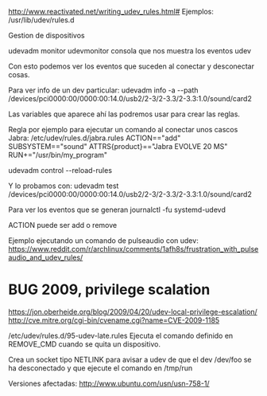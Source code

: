 http://www.reactivated.net/writing_udev_rules.html#
Ejemplos: /usr/lib/udev/rules.d

Gestion de dispositivos

udevadm monitor
udevmonitor
  consola que nos muestra los eventos udev

Con esto podemos ver los eventos que suceden al conectar y desconectar cosas.

Para ver info de un dev particular:
udevadm info -a --path /devices/pci0000:00/0000:00:14.0/usb2/2-3/2-3.3/2-3.3:1.0/sound/card2

Las variables que aparece ahí las podremos usar para crear las reglas.

Regla por ejemplo para ejecutar un comando al conectar unos cascos Jabra:
/etc/udev/rules.d/jabra.rules
ACTION=="add" SUBSYSTEM=="sound" ATTRS{product}=="Jabra EVOLVE 20 MS" RUN+="/usr/bin/my_program"

udevadm control --reload-rules


Y lo probamos con:
udevadm test /devices/pci0000:00/0000:00:14.0/usb2/2-3/2-3.3/2-3.3:1.0/sound/card2

Para ver los eventos que se generan
journalctl -fu systemd-udevd

ACTION puede ser add o remove

Ejemplo ejecutando un comando de pulseaudio con udev:
https://www.reddit.com/r/archlinux/comments/1afh8s/frustration_with_pulseaudio_and_udev_rules/


# BUG 2009, privilege scalation
https://jon.oberheide.org/blog/2009/04/20/udev-local-privilege-escalation/
http://cve.mitre.org/cgi-bin/cvename.cgi?name=CVE-2009-1185

/etc/udev/rules.d/95-udev-late.rules
Ejecuta el comando definido en REMOVE_CMD cuando se quita un dispositivo.

Crea un socket tipo NETLINK para avisar a udev de que el dev /dev/foo se ha desconectado y que ejecute el comando en /tmp/run

Versiones afectadas:
http://www.ubuntu.com/usn/usn-758-1/

